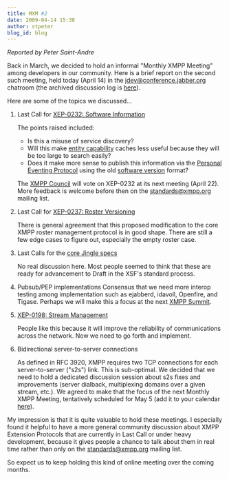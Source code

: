 ```yaml
---
title: MXM #2
date: 2009-04-14 15:38
author: stpeter
blog_id: blog
---
```


*Reported by Peter Saint-Andre*

Back in March, we decided to hold an informal "Monthly XMPP Meeting" among developers in our community. Here is a brief report on the second such meeting, held today (April 14) in the [jdev@conference.jabber.org](xmpp:jdev@conference.jabber.org?join) chatroom (the archived discussion log is [here](http://logs.jabber.org/jdev@conference.jabber.org/2009-04-14.html#14:06:45)).

Here are some of the topics we discussed...

1. Last Call for [XEP-0232: Software Information](https://xmpp.org/extensions/xep-0232.html)

    The points raised included:
    -   Is this a misuse of service discovery?
    -   Will this make [entity capability](https://xmpp.org/extensions/xep-0115.html) caches less useful because they will be too large to search easily?
    -   Does it make more sense to publish this information via the [Personal Eventing Protocol](https://xmpp.org/extensions/xep-0163.html) using the old [software version](https://xmpp.org/extensions/xep-0092.html) format?

    The [XMPP Council](https://xmpp.org/council/) will vote on XEP-0232 at its next meeting (April 22). More feedback is welcome before then on the [standards@xmpp.org](https://mail.jabber.org/mailman/listinfo/standards) mailing list.

2.  Last Call for [XEP-0237: Roster Versioning](https://xmpp.org/extensions/xep-0237.html)

    There is general agreement that this proposed modification to the core XMPP roster management protocol is in good shape. There are still a few edge cases to figure out, especially the empty roster case.

3.  Last Calls for the [core Jingle specs](https://xmpp.org/tech/jingle.shtml)

    No real discussion here. Most people seemed to think that these are ready for advancement to Draft in the XSF's standard process.

4.  Pubsub/PEP implementations Consensus that we need more interop testing among implementation such as ejabberd, idavoll, Openfire, and Tigase. Perhaps we will make this a focus at the next [XMPP Summit](https://xmpp.org/summit/).

5.  [XEP-0198: Stream Management](https://xmpp.org/extensions/xep-0198.html)

    People like this because it will improve the reliability of communications across the network. Now we need to go forth and implement.

6.  Bidirectional server-to-server connections

    As defined in RFC 3920, XMPP requires two TCP connections for each server-to-server ("s2s") link. This is sub-optimal. We decided that we need to hold a dedicated discussion session about s2s fixes and improvements (server dialback, multiplexing domains over a given stream, etc.). We agreed to make that the focus of the next Monthly XMPP Meeting, tentatively scheduled for May 5 (add it to your calendar [here](https://xmpp.org/xsf/XSF.ics)).

My impression is that it is quite valuable to hold these meetings. I especially found it helpful to have a more general community discussion about XMPP Extension Protocols that are currently in Last Call or under heavy development, because it gives people a chance to talk about them in real time rather than only on the standards@xmpp.org mailing list.

So expect us to keep holding this kind of online meeting over the coming months.
